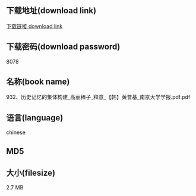 ## 下载地址(download link)
[下载链接 download link](https://tutu365.netlify.app/?s=932%E3%80%81%E5%8E%86%E5%8F%B2%E8%AE%B0%E5%BF%86%E7%9A%84%E9%9B%86%E4%BD%93%E6%9E%84%E5%BB%BA_%E9%AB%98%E4%B8%BD%E6%A3%92%E5%AD%90_%E9%87%8A%E6%84%8F_%E3%80%90%E9%9F%A9%E3%80%91%E9%BB%84%E6%99%AE%E5%9F%BA_%E5%8D%97%E4%BA%AC%E5%A4%A7%E5%AD%A6%E5%AD%A6%E6%8A%A5.pdf)

## 下载密码(download password)
8078

## 名称(book name)
932、历史记忆的集体构建_高丽棒子_释意_【韩】黄普基_南京大学学报.pdf.pdf

## 语言(language)
chinese

## MD5


## 大小(filesize)
2.7 MB
